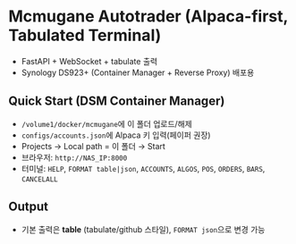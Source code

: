# Mcmugane Autotrader (Alpaca-first, Tabulated Terminal)

- FastAPI + WebSocket + tabulate 출력
- Synology DS923+ (Container Manager + Reverse Proxy) 배포용

## Quick Start (DSM Container Manager)
- `/volume1/docker/mcmugane`에 이 폴더 업로드/해제
- `configs/accounts.json`에 Alpaca 키 입력(페이퍼 권장)
- Projects → Local path = 이 폴더 → Start
- 브라우저: `http://NAS_IP:8000`
- 터미널: `HELP`, `FORMAT table|json`, `ACCOUNTS`, `ALGOS`, `POS`, `ORDERS`, `BARS`, `CANCELALL`

## Output
- 기본 출력은 **table** (tabulate/github 스타일), `FORMAT json`으로 변경 가능
